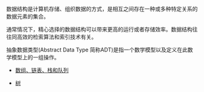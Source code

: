 数据结构是计算机存储、组织数据的方式，是相互之间存在一种或多种特定关系的数据元素的集合。

通常情况下，精心选择的数据结构可以带来更高的运行或者存储效率。数据结构往往同高效的检索算法和索引技术有关。

抽象数据类型(Abstract Data Type 简称ADT)是指一个数学模型以及定义在此数学模型上的一组操作。

+ [数组、链表、栈和队列](数组、链表、栈和队列.md)

+ [树](树.md)
